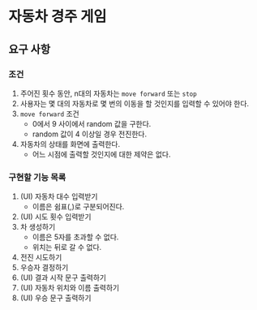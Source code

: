 # 자동차 경주 게임
## 요구 사항
### 조건
1. 주어진 횟수 동안, n대의 자동차는 `move forward` 또는 `stop`
2. 사용자는 몇 대의 자동차로 몇 번의 이동을 할 것인지를 입력할 수 있어야 한다.
3. `move forward` 조건
    - 0에서 9 사이에서 random 값을 구한다.
    - random 값이 4 이상일 경우 전진한다.
4. 자동차의 상태를 화면에 출력한다. 
    - 어느 시점에 출력할 것인지에 대한 제약은 없다.
    
### 구현할 기능 목록
1. (UI) 자동차 대수 입력받기
    - 이름은 쉼표(,)로 구분되어진다.
2. (UI) 시도 횟수 입력받기
3. 차 생성하기
    - 이름은 5자를 초과할 수 없다.
    - 위치는 뒤로 갈 수 없다.
4. 전진 시도하기
5. 우승자 결정하기
6. (UI) 결과 시작 문구 출력하기
7. (UI) 자동차 위치와 이름 출력하기
8. (UI) 우승 문구 출력하기 
